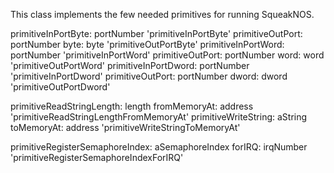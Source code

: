 This class implements the few needed primitives for running SqueakNOS.

primitiveInPortByte: portNumber					'primitiveInPortByte'
primitiveOutPort: portNumber byte: byte			'primitiveOutPortByte'
primitiveInPortWord: portNumber				'primitiveInPortWord'
primitiveOutPort: portNumber word: word		'primitiveOutPortWord'
primitiveInPortDword: portNumber				'primitiveInPortDword'
primitiveOutPort: portNumber dword: dword		'primitiveOutPortDword'

primitiveReadStringLength: length fromMemoryAt: address
												'primitiveReadStringLengthFromMemoryAt'
primitiveWriteString: aString toMemoryAt: address
												'primitiveWriteStringToMemoryAt'

primitiveRegisterSemaphoreIndex: aSemaphoreIndex forIRQ: irqNumber
												'primitiveRegisterSemaphoreIndexForIRQ'